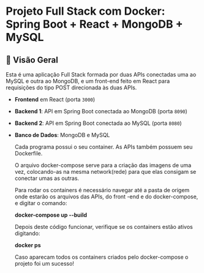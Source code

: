 # Projeto Full Stack com Docker: Spring Boot + React + MongoDB + MySQL

## 📌 Visão Geral

Esta é uma aplicação Full Stack formada por duas APIs conectadas uma ao MySQL e outra ao MongoDB, e um front-end feito em React para requisições do tipo POST direcionada às duas APIs.


- **Frontend** em React (porta `3000`)
- **Backend 1**: API em Spring Boot conectada ao MongoDB (porta `8090`)
- **Backend 2**: API em Spring Boot conectada ao MySQL (porta `8080`)
- **Banco de Dados**: MongoDB e MySQL

  Cada programa possui o seu container. As APIs também possuem seu Dockerfile.

  O arquivo docker-compose serve para a criação das imagens de uma vez, colocando-as na mesma network(rede) para que elas consigam se conectar umas as outras.

  Para rodar os containers é necessário navegar até a pasta de origem onde estarão os arquivos das APIs, do front -end e do docker-compose, e digitar o comando:
  
  **docker-compose up --build**

  Depois deste código funcionar, verifique se os containers estão ativos digitando:

  **docker ps**

  Caso aparecam todos os containers criados pelo docker-compose o projeto foi um sucesso!
  
  
